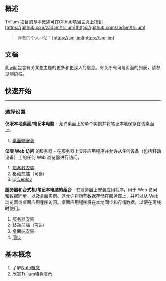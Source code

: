 __概述__
------

Trilium 项目的基本概述可在Github项目主页上找到 - [https://github.com/zadam/trilium](https://github.com/zadam/trilium)

> 译者的个人小站：[https://smj.im](https://smj.im)

__文档__
-----

此[wiki](https://github.com/baddate/trilium/wiki)包含有关某些主题的更多和更深入的信息。有关所有可用页面的列表，请参见侧边栏。

## __快速开始__

------

### __选择设置__


__仅限本地桌面/笔记本电脑__ - 允许桌面上的单个实例并将笔记本地保存在该桌面上。

1. [桌面端安装](./桌面端安装.md)

__仅限 Web 访问__ 的服务器 - 在服务器上安装应用程序并允许从任何设备（包括移动设备）上的任何 Web 浏览器进行访问。

1. [服务器安装](./服务器安装.md)
2. [移动前端](./移动前端.md)（可选）
3. [![Deploy](https://www.herokucdn.com/deploy/button.svg)](https://heroku.com/deploy?template=https://github.com/feilongfl/trilium-heroku)

__服务器和台式机/笔记本电脑的组合__ - 在服务器上安装应用程序，用于 Web 访问和数据同步，以及桌面实例。这允许将所有数据存储在服务器上，并可以从 Web 浏览器或桌面应用程序访问。桌面应用程序将在本地同步和存储数据，以便在离线时使用。

1. [服务器安装](./服务器安装.md)
2. [移动前端](./移动前端.md)（可选）
3. [桌面端安装](./桌面端安装.md)
4. [同步](./同步.md)

__基本概念__
--------

1. 了解[Note概念](./笔记.md)
2. 欣赏[Trilium特色演示](./演示截图.md)
